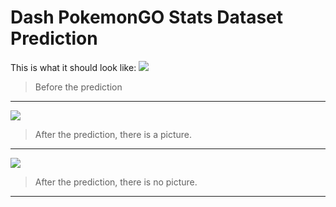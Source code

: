# Dash PokemonGO Stats Dataset Prediction

This is what it should look like:
![](https://i.postimg.cc/J4kysbfz/index.png)
> Before the prediction
----
![](https://i.postimg.cc/66VL8xnP/2022-07-15-2.png)
> After the prediction, there is a picture.
----
![](https://i.postimg.cc/Hsx2RP8P/nopicpoke.png)
> After the prediction, there is no picture.
----
